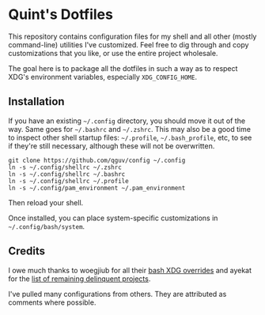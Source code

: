 # Quint's Dotfiles

This repository contains configuration files for my shell and all other (mostly
command-line) utilities I've customized. Feel free to dig through and copy
customizations that you like, or use the entire project wholesale.

The goal here is to package all the dotfiles in such a way as to respect XDG's
environment variables, especially `XDG_CONFIG_HOME`.

## Installation

If you have an existing `~/.config` directory, you should move it out of the
way. Same goes for `~/.bashrc` and `~/.zshrc`. This may also be a good time to
inspect other shell startup files: `~/.profile`, `~/.bash_profile`, etc, to see
if they're still necessary, although these will not be overwritten.

```
git clone https://github.com/qguv/config ~/.config
ln -s ~/.config/shellrc ~/.zshrc
ln -s ~/.config/shellrc ~/.bashrc
ln -s ~/.config/shellrc ~/.profile
ln -s ~/.config/pam_environment ~/.pam_environment
```

Then reload your shell.

Once installed, you can place system-specific customizations in
`~/.config/bash/system`.

## Credits

I owe much thanks to woegjiub for all their [bash XDG overrides][] and ayekat
for the [list of remaining delinquent projects][].

I've pulled many configurations from others. They are attributed as comments
where possible.

[bash XDG overrides]: https://github.com/woegjiub/.config/blob/d32792eb98a3003177318153f836fc4ad62e8ecf/bash/xdg.sh
[list of remaining delinquent projects]: https://github.com/ayekat/dotfiles/issues/7
